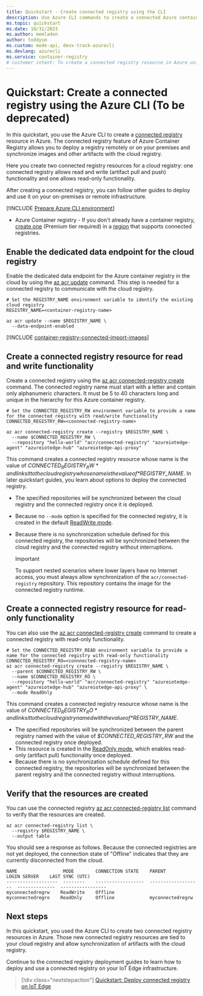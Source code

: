 ```yaml
---
title: Quickstart - Create connected registry using the CLI
description: Use Azure CLI commands to create a connected Azure container registry resource that can synchronize images and other artifacts with the cloud registry.
ms.topic: quickstart
ms.date: 10/31/2023
ms.author: memladen
author: toddysm
ms.custom: mode-api, devx-track-azurecli
ms.devlang: azurecli
ms.service: container-registry
# customer intent: To create a connected registry resource in Azure using the Azure CLI.
---
```


# Quickstart: Create a connected registry using the Azure CLI (To be deprecated)

In this quickstart, you use the Azure CLI to create a [connected registry](intro-connected-registry.md) resource in Azure. The connected registry feature of Azure Container Registry allows you to deploy a registry remotely or on your premises and synchronize images and other artifacts with the cloud registry. 

Here you create two connected registry resources for a cloud registry: one connected registry allows read and write (artifact pull and push) functionality and one allows read-only functionality. 

After creating a connected registry, you can follow other guides to deploy and use it on your on-premises or remote infrastructure.

[!INCLUDE [Prepare Azure CLI environment](~/reusable-content/azure-cli/azure-cli-prepare-your-environment.md)]

* Azure Container registry - If you don't already have a container registry, [create one](container-registry-get-started-azure-cli.md) (Premium tier required) in a [region](intro-connected-registry.md#available-regions) that supports connected registries. 

## Enable the dedicated data endpoint for the cloud registry

Enable the dedicated data endpoint for the Azure container registry in the cloud by using the [az acr update][az-acr-update] command. This step is needed for a connected registry to communicate with the cloud registry.

```azurecli
# Set the REGISTRY_NAME environment variable to identify the existing cloud registry
REGISTRY_NAME=<container-registry-name>

az acr update --name $REGISTRY_NAME \
  --data-endpoint-enabled
```

[!INCLUDE [container-registry-connected-import-images](../../includes/container-registry-connected-import-images.md)]

## Create a connected registry resource for read and write functionality

Create a connected registry using the [az acr connected-registry create][az-acr-connected-registry-create] command. The connected registry name must start with a letter and contain only alphanumeric characters. It must be 5 to 40 characters long and unique in the hierarchy for this Azure container registry.

```azurecli
# Set the CONNECTED_REGISTRY_RW environment variable to provide a name for the connected registry with read/write functionality
CONNECTED_REGISTRY_RW=<connnected-registry-name>

az acr connected-registry create --registry $REGISTRY_NAME \
  --name $CONNECTED_REGISTRY_RW \
  --repository "hello-world" "acr/connected-registry" "azureiotedge-agent" "azureiotedge-hub" "azureiotedge-api-proxy"
```

This command creates a connected registry resource whose name is the value of *$CONNECTED_REGISTRY_RW* and links it to the cloud registry whose name is the value of *$REGISTRY_NAME*. In later quickstart guides, you learn about options to deploy the connected registry. 
* The specified repositories will be synchronized between the cloud registry and the connected registry once it is deployed. 
* Because no `--mode` option is specified for the connected registry, it is created in the default [ReadWrite mode](intro-connected-registry.md#modes). 
* Because there is no synchronization schedule defined for this connected registry, the repositories will be synchronized between the cloud registry and the connected registry without interruptions.

  > [!IMPORTANT]
  > To support nested scenarios where lower layers have no Internet access, you must always allow synchronization of the `acr/connected-registry` repository. This repository contains the image for the connected registry runtime.

## Create a connected registry resource for read-only functionality

You can also use the [az acr connected-registry create][az-acr-connected-registry-create] command to create a connected registry with read-only functionality. 

```azurecli
# Set the CONNECTED_REGISTRY_READ environment variable to provide a name for the connected registry with read-only functionality
CONNECTED_REGISTRY_RO=<connnected-registry-name>
az acr connected-registry create --registry $REGISTRY_NAME \
  --parent $CONNECTED_REGISTRY_RW \
  --name $CONNECTED_REGISTRY_RO \
  --repository "hello-world" "acr/connected-registry" "azureiotedge-agent" "azureiotedge-hub" "azureiotedge-api-proxy" \
  --mode ReadOnly
```

This command creates a connected registry resource whose name is the value of *$CONNECTED_REGISTRY_RO* and links it to the cloud registry named with the value of *$REGISTRY_NAME*. 
* The specified repositories will be synchronized between the parent registry named with the value of *$CONNECTED_REGISTRY_RW* and the connected registry once deployed.
* This resource is created in the [ReadOnly mode](intro-connected-registry.md#modes), which enables read-only (artifact pull) functionality once deployed. 
* Because there is no synchronization schedule defined for this connected registry, the repositories will be synchronized between the parent registry and the connected registry without interruptions.

## Verify that the resources are created

You can use the connected registry [az acr connected-registry list][az-acr-connected-registry-list] command to verify that the resources are created. 

```azurecli
az acr connected-registry list \
  --registry $REGISTRY_NAME \
  --output table
```

You should see a response as follows. Because the connected registries are not yet deployed, the connection state of "Offline" indicates that they are currently disconnected from the cloud.

```
NAME                 MODE        CONNECTION STATE    PARENT               LOGIN SERVER    LAST SYNC (UTC)
-------------------  --------    ------------------  -------------------  --------------  -----------------
myconnectedregrw    ReadWrite    Offline
myconnectedregro    ReadOnly     Offline             myconnectedregrw
```

## Next steps

In this quickstart, you used the Azure CLI to create two connected registry resources in Azure. Those new connected registry resources are tied to your cloud registry and allow synchronization of artifacts with the cloud registry.

Continue to the connected registry deployment guides to learn how to deploy and use a connected registry on your IoT Edge infrastructure.

> [!div class="nextstepaction"]
> [Quickstart: Deploy connected registry on IoT Edge][quickstart-deploy-connected-registry-iot-edge-cli]

<!-- LINKS - internal -->
[az-acr-connected-registry-create]: /cli/azure/acr/connected-registry#az_acr_connected_registry_create
[az-acr-connected-registry-list]: /cli/azure/acr/connected-registry#az_acr_connected_registry_list
[az-acr-create]: /cli/azure/acr#az_acr_create
[az-acr-update]: /cli/azure/acr#az_acr_update
[az-acr-import]: /cli/azure/acr#az_acr_import
[az-group-create]: /cli/azure/group#az_group_create
[container-registry-intro]: container-registry-intro.md
[container-registry-skus]: container-registry-skus.md
[quickstart-deploy-connected-registry-iot-edge-cli]: quickstart-deploy-connected-registry-iot-edge-cli.md
